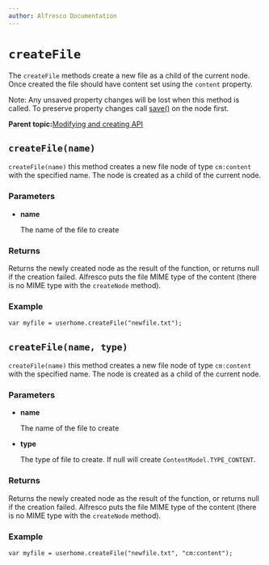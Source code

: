 ```yaml
---
author: Alfresco Documentation
---
```


# `createFile`

The `createFile` methods create a new file as a child of the current node. Once created the file should have content set using the `content` property.

Note: Any unsaved property changes will be lost when this method is called. To preserve property changes call [save\(\)](API-JS-node-save.md) on the node first.

**Parent topic:**[Modifying and creating API](../references/API-JS-ModifyCreate.md)

## `createFile(name)`

`createFile(name)` this method creates a new file node of type `cm:content` with the specified name. The node is created as a child of the current node.

### Parameters

-   **name**

    The name of the file to create


### Returns

Returns the newly created node as the result of the function, or returns null if the creation failed. Alfresco puts the file MIME type of the content \(there is no MIME type with the `createNode` method\).

### Example

`var myfile = userhome.createFile("newfile.txt");`

## `createFile(name, type)`

`createFile(name)` this method creates a new file node of type `cm:content` with the specified name. The node is created as a child of the current node.

### Parameters

-   **name**

    The name of the file to create

-   **type**

    The type of file to create. If null will create `ContentModel.TYPE_CONTENT`.


### Returns

Returns the newly created node as the result of the function, or returns null if the creation failed. Alfresco puts the file MIME type of the content \(there is no MIME type with the `createNode` method\).

### Example

`var myfile = userhome.createFile("newfile.txt", "cm:content");`

